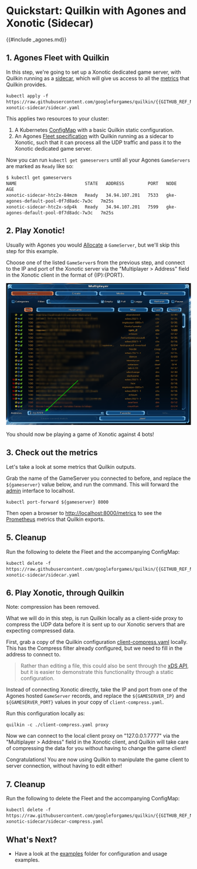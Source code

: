 # Quickstart: Quilkin with Agones and Xonotic (Sidecar)

{{#include _agones.md}}

## 1. Agones Fleet with Quilkin

In this step, we're going to set up a Xonotic dedicated game server, with Quilkin running as a
[sidecar](../examples.md#server-proxy-as-a-sidecar), which will give us access to all the
[metrics](../../services/proxy/metrics.md) that Quilkin provides.

```shell
kubectl apply -f https://raw.githubusercontent.com/googleforgames/quilkin/{{GITHUB_REF_NAME}}/examples/agones-xonotic-sidecar/sidecar.yaml
```

This applies two resources to your cluster:

1. A Kubernetes [ConfigMap](https://kubernetes.io/docs/concepts/configuration/configmap/) with a basic Quilkin
   static configuration.
2. An Agones [Fleet specification](https://agones.dev/site/docs/reference/fleet/) with Quilkin running as a sidecar
   to Xonotic, such that it can process all the UDP traffic and pass it to the Xonotic dedicated game server.

Now you can run `kubectl get gameservers` until all your Agones `GameServers` are marked as `Ready` like so:

```shell
$ kubectl get gameservers
NAME                          STATE   ADDRESS         PORT   NODE                                    AGE
xonotic-sidecar-htc2x-84mzm   Ready   34.94.107.201   7533   gke-agones-default-pool-0f7d8adc-7w3c   7m25s
xonotic-sidecar-htc2x-sdp4k   Ready   34.94.107.201   7599   gke-agones-default-pool-0f7d8adc-7w3c   7m25s
```

## 2. Play Xonotic!

Usually with Agones you would
[Allocate](https://agones.dev/site/docs/getting-started/create-fleet/#4-allocate-a-game-server-from-the-fleet) a
`GameServer`, but we'll skip this step for this example.

Choose one of the listed `GameServer`s from the previous step, and connect to the IP and port of the Xonotic
server via the "Multiplayer > Address" field in the Xonotic client in the format of {IP}:{PORT}.

![xonotic-address.png](xonotic-address-v6.png)

You should now be playing a game of Xonotic against 4 bots!

## 3. Check out the metrics

Let's take a look at some metrics that Quilkin outputs.

Grab the name of the GameServer you connected to before, and replace the `${gameserver}` value below, and run the
command. This will forward the [admin](../admin.md) interface to localhost.

```shell
kubectl port-forward ${gameserver} 8000
```

Then open a browser to [http://localhost:8000/metrics](http://localhost:9091/metrics) to see the
[Prometheus](https://prometheus.io/) metrics that Quilkin exports.

## 5. Cleanup

Run the following to delete the Fleet and the accompanying ConfigMap:

```shell
kubectl delete -f  https://raw.githubusercontent.com/googleforgames/quilkin/{{GITHUB_REF_NAME}}/examples/agones-xonotic-sidecar/sidecar.yaml
```

## 6. Play Xonotic, through Quilkin

Note: compression has been removed.

What we will do in this step, is run Quilkin locally as a client-side proxy to compress the UDP data before it is
sent up to our Xonotic servers that are expecting compressed data.

First, grab a copy of the Quilkin configuration
<a href="https://github.com/googleforgames/quilkin/blob/{{GITHUB_REF_NAME}}/examples/agones-xonotic-sidecar/sidecar-compress.yaml">client-compress.yaml</a>
locally. This has the Compress filter already configured, but we need to fill in the address to connect to.

> Rather than editing a file, this could also be sent through the [xDS API](../../services/xds.md), but it is easier to
> demonstrate this functionality through a static configuration.

Instead of connecting Xonotic directly, take the IP and port from one of the Agones hosted `GameServer` records, and
replace the `${GAMESERVER_IP}` and `${GAMESERVER_PORT}` values in your copy of `client-compress.yaml`.

Run this configuration locally as:

```shell
quilkin -c ./client-compress.yaml proxy
```

Now we can connect to the local client proxy on "127.0.0.1:7777" via the "Multiplayer > Address" field in the
Xonotic client, and Quilkin will take care of compressing the data for you without having to change the game
client!

Congratulations! You are now using Quilkin to manipulate the game client to server connection, without having to
edit either!

## 7. Cleanup

Run the following to delete the Fleet and the accompanying ConfigMap:

```shell
kubectl delete -f https://raw.githubusercontent.com/googleforgames/quilkin/{{GITHUB_REF_NAME}}/examples/agones-xonotic-sidecar/sidecar-compress.yaml
```

## What's Next?

* Have a look at the [examples](https://github.com/googleforgames/quilkin/blob/{{GITHUB_REF_NAME}}/examples) folder for configuration and usage examples.
